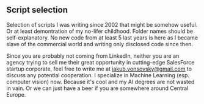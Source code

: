 ## Script selection

Selection of scripts I was writing since 2002 that might be somehow useful.
Or at least demontration of my no-lifer childhood. Folder names should
be self-explanatory. No new code from at least 5 last years is here as I became
slave of the commercial world and writing only disclosed code since then.

Since you are probably not coming from LinkedIn, neither
you are an agency trying to sell me their great opportunity in cutting-edge
SalesForce startup corporate, feel free to write me at jakub.vonsovsky@gmail.com
to discuss any potential cooperation. I specialize in Machine Learning (esp. computer
vision) now. Because it's cool and my AI degrees are not wasted in vain.
Or we can just have a beer if you are somewhere around Central Europe.
